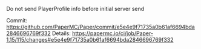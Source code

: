 Do not send PlayerProfile info before initial server send

Commit: https://github.com/PaperMC/Paper/commit/e5e4e9f71735a0b61af6694bda2846696769f332
Details: https://papermc.io/ci/job/Paper-1.15/115/changes#e5e4e9f71735a0b61af6694bda2846696769f332
